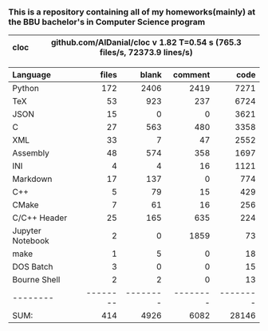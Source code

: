 ### This is a repository containing all of my homeworks(mainly) at the BBU bachelor's in Computer Science program


cloc|github.com/AlDanial/cloc v 1.82  T=0.54 s (765.3 files/s, 72373.9 lines/s)
--- | ---

Language|files|blank|comment|code
:-------|-------:|-------:|-------:|-------:
Python|172|2406|2419|7271
TeX|53|923|237|6724
JSON|15|0|0|3621
C|27|563|480|3358
XML|33|7|47|2552
Assembly|48|574|358|1697
INI|4|4|16|1121
Markdown|17|137|0|774
C++|5|79|15|429
CMake|7|61|16|256
C/C++ Header|25|165|635|224
Jupyter Notebook|2|0|1859|73
make|1|5|0|18
DOS Batch|3|0|0|15
Bourne Shell|2|2|0|13
--------|--------|--------|--------|--------
SUM:|414|4926|6082|28146

